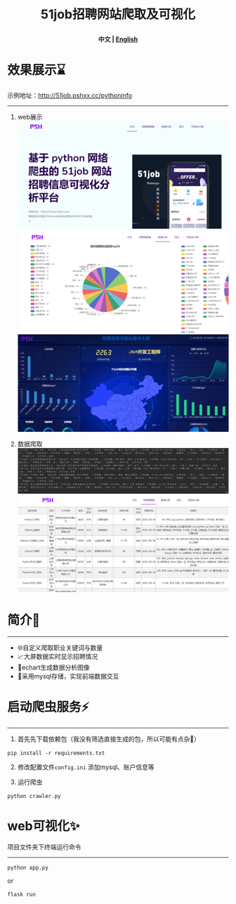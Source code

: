 <h1 align="center">
  <p>
    51job招聘网站爬取及可视化
  <p>
</h1>
<div>
<h4 align="center">
    <p>
        <b>中文</b> |
        <a href="/README_EN.md">English</a>
    <p>
</h4>
</div>

# 效果展示⌛

示例地址：http://51job.pshxx.cc/pythoninfo

----

1. web展示
![爬取过程图](static/img/img_1.png)
![img.png](static/img/img_2.png)
![img_1.png](static/img/img_3.png)


2. 数据爬取
![爬取过程图](static/img/img.png)
![爬取过程图](static/img/img_4.png)


# 简介📝

------
- 🌐自定义爬取职业关键词与数量
- 📈大屏数据实时显示招聘情况
- 🎨echart生成数据分析图像 
- 🐳采用mysql存储，实现前端数据交互

# 启动爬虫服务⚡

------
1. 首先先下载依赖包（我没有筛选直接生成的包，所以可能有点杂🚨）
```
pip install -r requirements.txt
```
2. 修改配置文件`config.ini` 添加mysql、账户信息等

3. 运行爬虫
```
python crawler.py
```

# web可视化✨

项目文件夹下终端运行命令

------

```
python app.py
```
or
```
flask run
```
